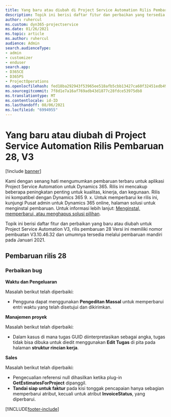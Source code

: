 ```yaml
---
title: Yang baru atau diubah di Project Service Automation Rilis Pembaruan 28, V3
description: Topik ini berisi daftar fitur dan perbaikan yang tersedia di Project Service Automation V3, pembaruan rilis 28, V3.
author: ruhercul
ms.custom: dyn365-projectservice
ms.date: 01/26/2021
ms.topic: article
ms.author: ruhercul
audience: Admin
search.audienceType:
- admin
- customizer
- enduser
search.app:
- D365CE
- D365PS
- ProjectOperations
ms.openlocfilehash: fed18ba292943f53965ee518afb5cbb13427ca60f32451edb49f67e6f10d24fe
ms.sourcegitcommit: 7f8d1e7a16af769adb43d1877c28fdce53975db8
ms.translationtype: MT
ms.contentlocale: id-ID
ms.lasthandoff: 08/06/2021
ms.locfileid: "6994955"
---
```

# <a name="whats-new-or-changed-in-project-service-automation-update-release-28-v3"></a>Yang baru atau diubah di Project Service Automation Rilis Pembaruan 28, V3

[!include [banner](../includes/psa-now-project-operations.md)]

Kami dengan senang hati mengumumkan pembaruan terbaru untuk aplikasi Project Service Automation untuk Dynamics 365. Rilis ini mencakup beberapa peningkatan penting untuk kualitas, kinerja, dan kegunaan. Rilis ini kompatibel dengan Dynamics 365 9. x. Untuk memperbarui ke rilis ini, kunjungi Pusat admin untuk Dynamics 365 online, halaman solusi untuk menginstal pembaruan. Untuk informasi lebih lanjut: [Menginstal, memperbarui, atau menghapus solusi pilihan](/power-platform/admin/install-remove-preferred-solution).

Topik ini berisi daftar fitur dan perbaikan yang baru atau diubah untuk Project Service Automation V3, rilis pembaruan 28 Versi ini memiliki nomor pembuatan V3.10.46.32 dan umumnya tersedia melalui pembaruan mandiri pada Januari 2021.

## <a name="update-release-28"></a>Pembaruan rilis 28

### <a name="bug-fixes"></a>Perbaikan bug

**Waktu dan Pengeluaran**

Masalah berikut telah diperbaiki:

- Pengguna dapat menggunakan **Pengeditan Massal** untuk memperbarui entri waktu yang telah disetujui dan dikirimkan.

**Manajemen proyek**

Masalah berikut telah diperbaiki:

- Dalam kasus di mana tugas GUID diinterpretasikan sebagai angka, tugas tidak bisa dibuka untuk diedit menggunakan **Edit Tugas** di pita pada halaman **struktur rincian kerja**.

**Sales**

Masalah berikut telah diperbaiki:

- Pengecualian referensi null dihasilkan ketika plug-in **GetEstimatesForProject** dipanggil.
- **Tandai siap untuk faktur** pada kisi tonggak pencapaian hanya sebagian memperbarui atribut, kecuali untuk atribut **InvoiceStatus**, yang diperbarui.



[!INCLUDE[footer-include](../includes/footer-banner.md)]
